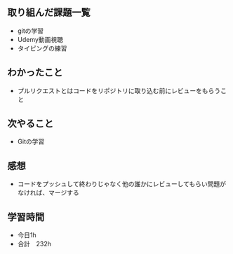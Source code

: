 ## 取り組んだ課題一覧
- gitの学習
- Udemy動画視聴
- タイピングの練習
## わかったこと
- プルリクエストとはコードをリポジトリに取り込む前にレビューをもらうこと
## 次やること
-  Gitの学習
## 感想
- コードをプッシュして終わりじゃなく他の誰かにレビューしてもらい問題がなければ、マージする
## 学習時間
- 今日1h
- 合計　232h
